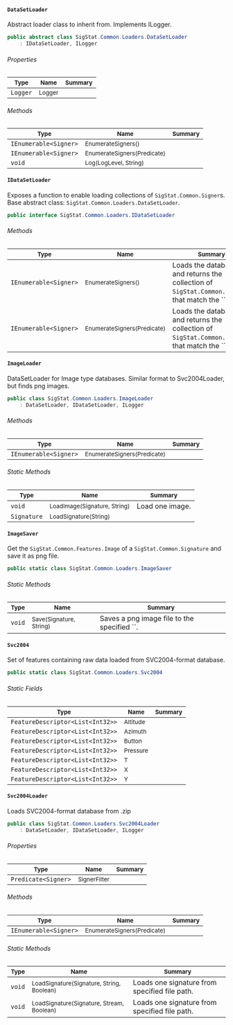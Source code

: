 #### `DataSetLoader`

Abstract loader class to inherit from. Implements ILogger.
```csharp
public abstract class SigStat.Common.Loaders.DataSetLoader
    : IDataSetLoader, ILogger

```

###### Properties

| <sub>Type</sub> | <sub>Name</sub> | <sub>Summary</sub> | 
| ---- | ---- | ---- | 
| `Logger` | <sub>Logger</sub> |  | 


###### Methods

| <sub>Type</sub> | <sub>Name</sub> | <sub>Summary</sub> | 
| ---- | ---- | ---- | 
| `IEnumerable<Signer>` | <sub>EnumerateSigners()</sub> |  | 
| `IEnumerable<Signer>` | <sub>EnumerateSigners(Predicate<Signer>)</sub> |  | 
| `void` | <sub>Log(LogLevel, String)</sub> |  | 


#### `IDataSetLoader`

Exposes a function to enable loading collections of `SigStat.Common.Signer`s.  Base abstract class: `SigStat.Common.Loaders.DataSetLoader`.
```csharp
public interface SigStat.Common.Loaders.IDataSetLoader

```

###### Methods

| <sub>Type</sub> | <sub>Name</sub> | <sub>Summary</sub> | 
| ---- | ---- | ---- | 
| `IEnumerable<Signer>` | <sub>EnumerateSigners()</sub> | Loads the database and returns the collection of `SigStat.Common.Signer`s that match the ``. | 
| `IEnumerable<Signer>` | <sub>EnumerateSigners(Predicate<Signer>)</sub> | Loads the database and returns the collection of `SigStat.Common.Signer`s that match the ``. | 


#### `ImageLoader`

DataSetLoader for Image type databases.  Similar format to Svc2004Loader, but finds png images.
```csharp
public class SigStat.Common.Loaders.ImageLoader
    : DataSetLoader, IDataSetLoader, ILogger

```

###### Methods

| <sub>Type</sub> | <sub>Name</sub> | <sub>Summary</sub> | 
| ---- | ---- | ---- | 
| `IEnumerable<Signer>` | <sub>EnumerateSigners(Predicate<Signer>)</sub> |  | 


###### Static Methods

| <sub>Type</sub> | <sub>Name</sub> | <sub>Summary</sub> | 
| ---- | ---- | ---- | 
| `void` | <sub>LoadImage(Signature, String)</sub> | Load one image. | 
| `Signature` | <sub>LoadSignature(String)</sub> |  | 


#### `ImageSaver`

Get the `SigStat.Common.Features.Image` of a `SigStat.Common.Signature` and save it as png file.
```csharp
public static class SigStat.Common.Loaders.ImageSaver

```

###### Static Methods

| <sub>Type</sub> | <sub>Name</sub> | <sub>Summary</sub> | 
| ---- | ---- | ---- | 
| `void` | <sub>Save(Signature, String)</sub> | Saves a png image file to the specified ``. | 


#### `Svc2004`

Set of features containing raw data loaded from SVC2004-format database.
```csharp
public static class SigStat.Common.Loaders.Svc2004

```

###### Static Fields

| <sub>Type</sub> | <sub>Name</sub> | <sub>Summary</sub> | 
| ---- | ---- | ---- | 
| `FeatureDescriptor<List<Int32>>` | <sub>Altitude</sub> |  | 
| `FeatureDescriptor<List<Int32>>` | <sub>Azimuth</sub> |  | 
| `FeatureDescriptor<List<Int32>>` | <sub>Button</sub> |  | 
| `FeatureDescriptor<List<Int32>>` | <sub>Pressure</sub> |  | 
| `FeatureDescriptor<List<Int32>>` | <sub>T</sub> |  | 
| `FeatureDescriptor<List<Int32>>` | <sub>X</sub> |  | 
| `FeatureDescriptor<List<Int32>>` | <sub>Y</sub> |  | 


#### `Svc2004Loader`

Loads SVC2004-format database from .zip
```csharp
public class SigStat.Common.Loaders.Svc2004Loader
    : DataSetLoader, IDataSetLoader, ILogger

```

###### Properties

| <sub>Type</sub> | <sub>Name</sub> | <sub>Summary</sub> | 
| ---- | ---- | ---- | 
| `Predicate<Signer>` | <sub>SignerFilter</sub> |  | 


###### Methods

| <sub>Type</sub> | <sub>Name</sub> | <sub>Summary</sub> | 
| ---- | ---- | ---- | 
| `IEnumerable<Signer>` | <sub>EnumerateSigners(Predicate<Signer>)</sub> |  | 


###### Static Methods

| <sub>Type</sub> | <sub>Name</sub> | <sub>Summary</sub> | 
| ---- | ---- | ---- | 
| `void` | <sub>LoadSignature(Signature, String, Boolean)</sub> | Loads one signature from specified file path. | 
| `void` | <sub>LoadSignature(Signature, Stream, Boolean)</sub> | Loads one signature from specified file path. | 


